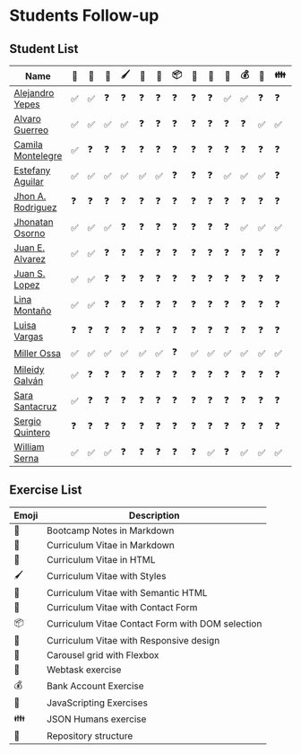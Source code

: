 # Students Follow-up

## Student List
|Name|📝|📕|📗|🖌|📘|📙|📦|🚀|🎠|💾|💰|💽|👪|🔧|
|---|---|---|---|---|---|---|---|---|---|---|---|---|---|---|
|[Alejandro Yepes](https://github.com/lexoye/frontend-bootcamp)|✅|✅|❓|❓|❓|❓|❓|❓|❓|✅|✅|❓|❓|❓|
|[Alvaro Guerreo](https://github.com/alvarojguerrero/bootcamp-frontend)|✅|✅|✅|✅|❓|❓|❓|❓|❓|❓|❓|✅|✅|❓|
|[Camila Montelegre](https://github.com/camimontealegre/bootcamp-frontend)|✅|❓|❓|❓|❓|❓|❓|❓|❓|❓|❓|❓|❓|❓|
|[Estefany Aguilar](https://github.com/teffcode/BOOTCAMP_FRONTEND)|✅|✅|✅|✅|✅|✅|❓|❓|❓|✅|✅|✅|❓|✅|
|[Jhon A. Rodriguez](https://github.com/slimshady060/bootcam-frontend)|❓|❓|❓|❓|❓|❓|❓|❓|❓|❓|❓|❓|❓|❓|
|[Jhonatan Osorno](https://github.com/milkyway8/Front_End_Bootcamp)|✅|✅|✅|❓|❓|❓|❓|❓|❓|❓|✅|✅|✅|✅|
|[Juan E. Alvarez](https://github.com/juannestebann1/bootcamp-frontend)|✅|✅|❓|❓|❓|❓|❓|❓|❓|❓|❓|❓|❓|❓|
|[Juan S. Lopez](https://github.com/sebastian77790/frontend-bootcamp)|✅|✅|❓|❓|❓|❓|❓|❓|❓|❓|❓|❓|❓|❓|
|[Lina Montaño](https://github.com/linamontano/FrontEnd_BootCamp)|✅|✅|❓|❓|❓|❓|❓|❓|❓|❓|❓|❓|❓|❓|
|[Luisa Vargas](https://github.com/luiivg9410/frontend-bootcamp)|❓|❓|❓|❓|❓|❓|❓|❓|❓|❓|❓|❓|❓|❓|
|[Miller Ossa](https://github.com/millerOZ/bootcamp-frontend)|✅|✅|✅|✅|✅|✅|❓|✅|✅|✅|✅|✅|✅|✅|
|[Mileidy Galván](https://github.com/Mileidy25/FrontEnd-Bootcamp)|✅|❓|❓|❓|❓|❓|❓|❓|❓|❓|❓|❓|❓|❓|
|[Sara Santacruz](https://github.com/SaraIsabelSantacruz/bootcamp-frontend)|✅|❓|❓|❓|❓|❓|❓|❓|❓|❓|❓|❓|❓|❓|
|[Sergio Quintero](https://github.com/checho221/frontend-bootcamp)|❓|❓|❓|❓|❓|❓|❓|❓|❓|❓|❓|❓|❓|❓|
|[William Serna](https://github.com/wsernalaverde/frontend-bootcamp)|✅|✅|✅|❓|❓|❓|❓|❓|✅|❓|✅|✅|✅|✅|

## Exercise List
|Emoji|Description|
|---|---|
|📝|Bootcamp Notes in Markdown|
|📕|Curriculum Vitae in Markdown|
|📗|Curriculum Vitae in HTML|
|🖌|Curriculum Vitae with Styles|
|📘|Curriculum Vitae with Semantic HTML|
|📙|Curriculum Vitae with Contact Form|
|📦|Curriculum Vitae Contact Form with DOM selection|
|🚀|Curriculum Vitae with Responsive design|
|🎠|Carousel grid with Flexbox|
|💾|Webtask exercise|
|💰|Bank Account Exercise|
|💽|JavaScripting Exercises|
|👪|JSON Humans exercise|
|🔧|Repository structure|
